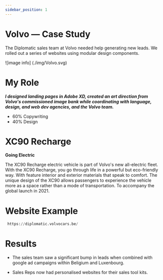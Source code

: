 ```yaml
---
sidebar_position: 1
---
```


# Volvo — Case Study

The Diplomatic sales team at Volvo needed help generating new leads. We rolled out a series of websites using modular design components.  

![image info] (./img/Volvo.svg)

# My Role 

  ***I designed landing pages in Adobe XD, created an art direction from Volvo's commissioned image bank while coordinating with language, design, and web dev agencies, and the Volvo team.***

 - 60% Copywriting
 - 40% Design

# XC90 Recharge

**Going Electric**

The XC90 Recharge electric vehicle is part of Volvo's new all-electric fleet. With the XC90 Recharge, you go through life in a powerful but eco-friendly way. With feature interior and exterior materials that speak to comfort. The unique design of the XC90 allows passengers to experience the vehicle more as a space rather than a mode of transportation. To accompany the global launch in 2021. 


# Website Example

```python
 https://diplomatic.volvocars.be/
````

# Results

- The sales team saw a significant bump in leads when combined with google ad campaigns within Beligium and Luxenbourg. 

- Sales Reps now had personalised websites for their sales tool kits. 


